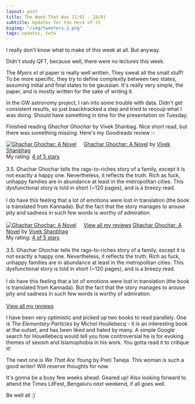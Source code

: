 ```yaml
---
layout: post
title: The Week That Was 21/01 - 28/01
subtitle: Updates for the Heck of it
bigimg: "/img/tweetery-2.png"
tags: updates, twtw
---
```


I really don't know what to make of this week at all. But anyway.

Didn't study QFT, because well, there were no lectures this week.

The _Myers et al_ paper is really well written. They sweat all the small stuff! To be more specific, they try to define complexity between two states, assuming initial and final states to be gaussian. It's really very simple, the paper, and is mostly written for the sake of writing it.

In the GW astronomy project, I ran into some trouble with data. Didn't get consistent results, so just baacktracked a step and tried to recoup what I was doing. Should have something in time for the presentation on Tuesday.

Finished reading _Ghachar Ghochar_ by Vivek Shanbag. Nice short read, but there was something missing. Here's my Goodreads review :- 

<a href="https://www.goodreads.com/book/show/33643501-ghachar-ghochar" style="float: left; padding-right: 20px"><img border="0" alt="Ghachar Ghochar: A Novel" src="https://images.gr-assets.com/books/1483128342m/33643501.jpg" /></a><a href="https://www.goodreads.com/book/show/33643501-ghachar-ghochar">Ghachar Ghochar: A Novel</a> by <a href="https://www.goodreads.com/author/show/787768.Vivek_Shanbhag">Vivek Shanbhag</a><br/>
My rating: <a href="https://www.goodreads.com/review/show/2252136917">4 of 5 stars</a><br /><br />
3.5. Ghachar Ghochar tells the rags-to-riches story of a family, except it is not exactly a happy one. Nevertheless, it reflects the truth. Rich as fuck, unhappy families are in abundance at least in the metropolitan cities. This dysfunctional story is told in short (~120 pages), and is a breezy read.<br /><br />I do have this feeling that a lot of emotions were lost in translation (the book is translated from Kannada). But the fact that the story manages to arouse pity and sadness in such few words is worthy of admiration.
<br/><br/>
<a href="https://www.goodreads.com/review/list/42572996-aditya-vijaykumar">View all my reviews</a>
<a href="https://www.goodreads.com/book/show/33643501-ghachar-ghochar" style="float: left; padding-right: 20px"><img border="0" alt="Ghachar Ghochar: A Novel" src="https://images.gr-assets.com/books/1483128342m/33643501.jpg" /></a><a href="https://www.goodreads.com/book/show/33643501-ghachar-ghochar">Ghachar Ghochar: A Novel</a> by <a href="https://www.goodreads.com/author/show/787768.Vivek_Shanbhag">Vivek Shanbhag</a><br/>
My rating: <a href="https://www.goodreads.com/review/show/2252136917">4 of 5 stars</a><br /><br />
3.5. Ghachar Ghochar tells the rags-to-riches story of a family, except it is not exactly a happy one. Nevertheless, it reflects the truth. Rich as fuck, unhappy families are in abundance at least in the metropolitan cities. This dysfunctional story is told in short (~120 pages), and is a breezy read.<br /><br />I do have this feeling that a lot of emotions were lost in translation (the book is translated from Kannada). But the fact that the story manages to arouse pity and sadness in such few words is worthy of admiration.
<br/><br/>
<a href="https://www.goodreads.com/review/list/42572996-aditya-vijaykumar">View all my reviews</a>

I have been very optimistic and picked up two books to read parallely. One is _The Elementary Particles_ by Michel Houllebecq - it is an interesting book at the outset, and has been liked and hated by many. A simple Google search for Houellebecq would tell you how controversial he is for evoking themes of sexism and Islamophobia in his work. You gotta read it to critique it!

The next one is _We That Are Young_ by Preti Taneja. This woman is such a good writer! Will reserve thoughts for now.

It's gonna be a busy few weeks ahead. Geared up! Also looking forward to attend the Times LitFest, Bengaluru next weekend, if all goes well.

Be well all :)
